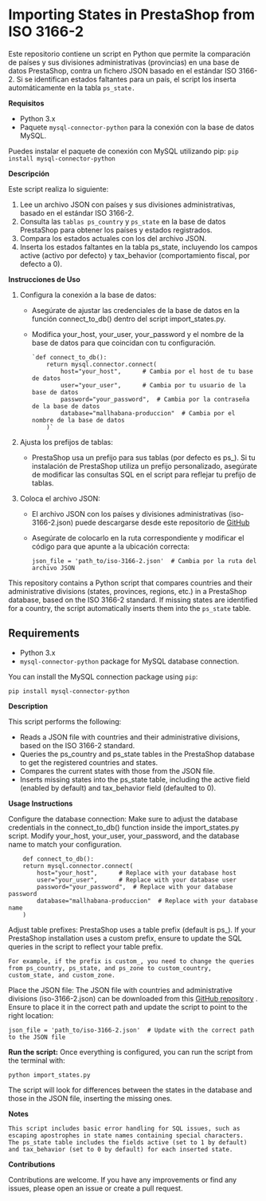 # Importing States in PrestaShop from ISO 3166-2

Este repositorio contiene un script en Python que permite la comparación de países y sus divisiones administrativas (provincias) en una base de datos PrestaShop, contra un fichero JSON basado en el estándar ISO 3166-2. Si se identifican estados faltantes para un país, el script los inserta automáticamente en la tabla `ps_state.`

**Requisitos**
 - Python 3.x
 - Paquete `mysql-connector-python` para la conexión con la base de datos MySQL.

Puedes instalar el paquete de conexión con MySQL utilizando pip:    `pip install mysql-connector-python`

**Descripción**

Este script realiza lo siguiente:

1.  Lee un archivo JSON con países y sus divisiones administrativas, basado en el estándar ISO 3166-2. 
2. Consulta las `tablas ps_country` y `ps_state` en la base de datos PrestaShop para obtener los países y estados registrados.
3. Compara los estados actuales con los del archivo JSON. 
4. Inserta los estados faltantes en la tabla ps_state, incluyendo los campos active (activo por defecto) y tax_behavior (comportamiento fiscal, por defecto a 0).

**Instrucciones de Uso**

1. Configura la conexión a la base de datos:

      - Asegúrate de ajustar las credenciales de la base de datos en la función connect_to_db() dentro del script import_states.py.
      - Modifica your_host, your_user, your_password y el nombre de la base de datos para que coincidan con tu configuración.

            `def connect_to_db():
                return mysql.connector.connect(
                    host="your_host",      # Cambia por el host de tu base de datos
                    user="your_user",      # Cambia por tu usuario de la base de datos
                    password="your_password",  # Cambia por la contraseña de la base de datos
                    database="mallhabana-produccion"  # Cambia por el nombre de la base de datos
                )`



2. Ajusta los prefijos de tablas:

    - PrestaShop usa un prefijo para sus tablas (por defecto es ps_). Si tu instalación de PrestaShop utiliza un prefijo  personalizado, asegúrate de modificar las consultas SQL en el script para reflejar tu prefijo de tablas.

3. Coloca el archivo JSON:

    - El archivo JSON con los países y divisiones administrativas (iso-3166-2.json) puede descargarse desde este repositorio de [GitHub](https://github.com/olahol/iso-3166-2.json/blob/master/iso-3166-2.json)
    - Asegúrate de colocarlo en la ruta correspondiente y modificar el código para que apunte a la ubicación correcta:

        `json_file = 'path_to/iso-3166-2.json'  # Cambia por la ruta del archivo JSON`




This repository contains a Python script that compares countries and their administrative divisions (states, provinces, regions, etc.) in a PrestaShop database, based on the ISO 3166-2 standard. If missing states are identified for a country, the script automatically inserts them into the `ps_state` table.

## Requirements

- Python 3.x
- `mysql-connector-python` package for MySQL database connection.

You can install the MySQL connection package using `pip`:

`pip install mysql-connector-python`


**Description**

This script performs the following:

- Reads a JSON file with countries and their administrative divisions, based on the ISO 3166-2 standard.
- Queries the ps_country and ps_state tables in the PrestaShop database to get the registered countries and states.
- Compares the current states with those from the JSON file.
- Inserts missing states into the ps_state table, including the active field (enabled by default) and tax_behavior field (defaulted to 0).

**Usage Instructions**

Configure the database connection: Make sure to adjust the database credentials in the connect_to_db() function inside the import_states.py script. Modify your_host, your_user, your_password, and the database name to match your configuration.


```
    def connect_to_db():
    return mysql.connector.connect(
        host="your_host",      # Replace with your database host
        user="your_user",      # Replace with your database user
        password="your_password",  # Replace with your database password
        database="mallhabana-produccion"  # Replace with your database name
    )
```


Adjust table prefixes: PrestaShop uses a table prefix (default is ps_).  If your PrestaShop installation uses a custom prefix, ensure to update the SQL queries in the script to reflect your table prefix.

    For example, if the prefix is custom_, you need to change the queries from ps_country, ps_state, and ps_zone to custom_country, custom_state, and custom_zone.

Place the JSON file: The JSON file with countries and administrative divisions (iso-3166-2.json) can be downloaded from this [GitHub repository](https://github.com/olahol/iso-3166-2.json/blob/master/iso-3166-2.json) . Ensure to place it in the correct path and update the script to point to the right location:


    json_file = 'path_to/iso-3166-2.json'  # Update with the correct path to the JSON file


**Run the script:** Once everything is configured, you can run the script from the terminal with:

`python import_states.py`


The script will look for differences between the states in the database and those in the JSON file, inserting the missing ones.


**Notes**

    This script includes basic error handling for SQL issues, such as escaping apostrophes in state names containing special characters.
    The ps_state table includes the fields active (set to 1 by default) and tax_behavior (set to 0 by default) for each inserted state.



**Contributions**

Contributions are welcome. If you have any improvements or find any issues, please open an issue or create a pull request.
